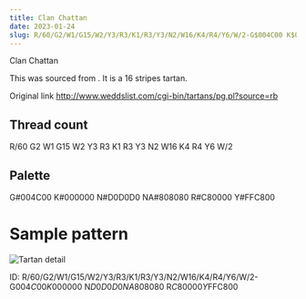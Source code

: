 ```yaml
---
title: Clan Chattan
date: 2023-01-24
slug: R/60/G2/W1/G15/W2/Y3/R3/K1/R3/Y3/N2/W16/K4/R4/Y6/W/2-G$004C00 K$000000 N$D0D0D0 NA$808080 R$C80000 Y$FFC800
---
```

Clan Chattan

This was sourced from <no value>.  It is a 16 stripes tartan.

Original link http://www.weddslist.com/cgi-bin/tartans/pg.pl?source=rb

## Thread count
R/60 G2 W1 G15 W2 Y3 R3 K1 R3 Y3 N2 W16 K4 R4 Y6 W/2

## Palette
G#004C00 K#000000 N#D0D0D0 NA#808080 R#C80000 Y#FFC800

# Sample pattern

![Tartan detail](tartan.png "R/60 G2 W1 G15 W2 Y3 R3 K1 R3 Y3 N2 W16 K4 R4 Y6 W/2 tartan")

ID: R/60/G2/W1/G15/W2/Y3/R3/K1/R3/Y3/N2/W16/K4/R4/Y6/W/2-G$004C00 K$000000 N$D0D0D0 NA$808080 R$C80000 Y$FFC800